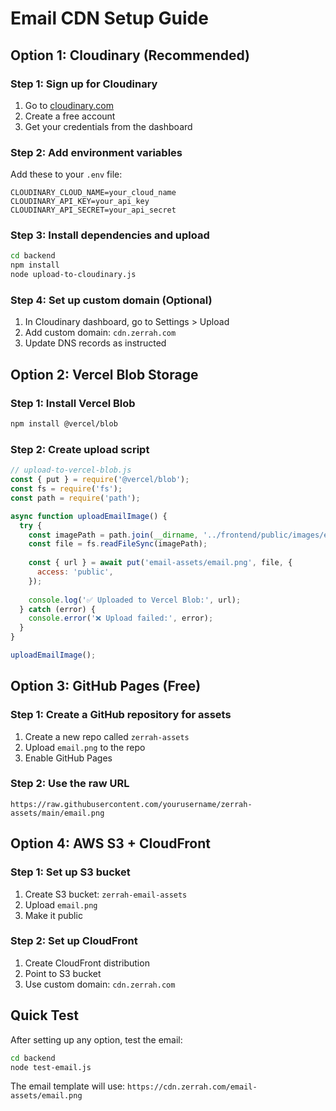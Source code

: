 # Email CDN Setup Guide

## Option 1: Cloudinary (Recommended)

### Step 1: Sign up for Cloudinary
1. Go to [cloudinary.com](https://cloudinary.com)
2. Create a free account
3. Get your credentials from the dashboard

### Step 2: Add environment variables
Add these to your `.env` file:
```
CLOUDINARY_CLOUD_NAME=your_cloud_name
CLOUDINARY_API_KEY=your_api_key
CLOUDINARY_API_SECRET=your_api_secret
```

### Step 3: Install dependencies and upload
```bash
cd backend
npm install
node upload-to-cloudinary.js
```

### Step 4: Set up custom domain (Optional)
1. In Cloudinary dashboard, go to Settings > Upload
2. Add custom domain: `cdn.zerrah.com`
3. Update DNS records as instructed

## Option 2: Vercel Blob Storage

### Step 1: Install Vercel Blob
```bash
npm install @vercel/blob
```

### Step 2: Create upload script
```javascript
// upload-to-vercel-blob.js
const { put } = require('@vercel/blob');
const fs = require('fs');
const path = require('path');

async function uploadEmailImage() {
  try {
    const imagePath = path.join(__dirname, '../frontend/public/images/email.png');
    const file = fs.readFileSync(imagePath);
    
    const { url } = await put('email-assets/email.png', file, {
      access: 'public',
    });
    
    console.log('✅ Uploaded to Vercel Blob:', url);
  } catch (error) {
    console.error('❌ Upload failed:', error);
  }
}

uploadEmailImage();
```

## Option 3: GitHub Pages (Free)

### Step 1: Create a GitHub repository for assets
1. Create a new repo called `zerrah-assets`
2. Upload `email.png` to the repo
3. Enable GitHub Pages

### Step 2: Use the raw URL
```
https://raw.githubusercontent.com/yourusername/zerrah-assets/main/email.png
```

## Option 4: AWS S3 + CloudFront

### Step 1: Set up S3 bucket
1. Create S3 bucket: `zerrah-email-assets`
2. Upload `email.png`
3. Make it public

### Step 2: Set up CloudFront
1. Create CloudFront distribution
2. Point to S3 bucket
3. Use custom domain: `cdn.zerrah.com`

## Quick Test

After setting up any option, test the email:

```bash
cd backend
node test-email.js
```

The email template will use: `https://cdn.zerrah.com/email-assets/email.png` 